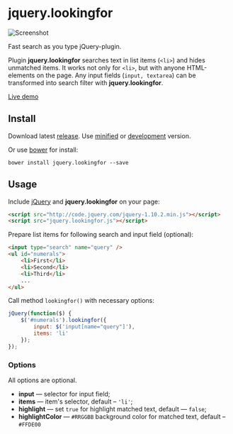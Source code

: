 jquery.lookingfor
=================

![Screenshot](https://rawgithub.com/albburtsev/jquery.lookingfor/master/screenshots/highlight.png)

Fast search as you type jQuery-plugin.

Plugin __jquery.lookingfor__ searches text in list items (```<li>```) and hides unmatched items.
It works not only for ```<li>```, but with anyone HTML-elements on the page.
Any input fields (```input, textarea```) can be transformed into search filter with __jquery.lookingfor__.

[Live demo](http://albburtsev.github.io/jquery.lookingfor/)

## Install

Download latest [release](https://github.com/albburtsev/jquery.lookingfor/releases).
Use [minified](https://github.com/albburtsev/jquery.lookingfor/blob/master/jquery.lookingfor.min.js)
or [development](https://github.com/albburtsev/jquery.lookingfor/blob/master/jquery.lookingfor.js) version.

Or use [bower](http://bower.io/) for install:

```
bower install jquery.lookingfor --save
```

## Usage

Include [jQuery](http://jquery.com) and __jquery.lookingfor__ on your page:

```html
<script src="http://code.jquery.com/jquery-1.10.2.min.js"></script>
<script src="jquery.lookingfor.js"></script>
```

Prepare list items for following search and input field (optional):

```html
<input type="search" name="query" />
<ul id="numerals">
	<li>First</li>
	<li>Second</li>
	<li>Third</li>
	...
</ul>
```

Call method ```lookingfor()``` with necessary options:

```js
jQuery(function($) {
	$('#numerals').lookingfor({
		input: $('input[name="query"]'),
		items: 'li'
	});
});
```

### Options

All options are optional.

 * __input__ — selector for input field;
 * __items__ — item's selector, default – ```'li'```;
 * __highlight__ — set ```true``` for highlight matched text, default — ```false```;
 * __highlightColor__ — ```#RRGGBB``` background color for matched text, default – ```#FFDE00```
